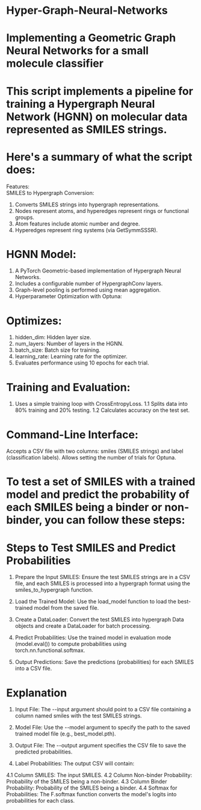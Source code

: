 # Hyper-Graph-Neural-Networks
# Implementing a Geometric Graph Neural Networks for a small molecule classifier
# This script implements a pipeline for training a Hypergraph Neural Network (HGNN) on molecular data represented as SMILES strings.
# Here's a summary of what the script does:

Features:\
SMILES to Hypergraph Conversion:

1. Converts SMILES strings into hypergraph representations.
2. Nodes represent atoms, and hyperedges represent rings or functional groups.
3. Atom features include atomic number and degree.
4. Hyperedges represent ring systems (via GetSymmSSSR).
# HGNN Model:

1. A PyTorch Geometric-based implementation of Hypergraph Neural Networks.
2. Includes a configurable number of HypergraphConv layers.
3. Graph-level pooling is performed using mean aggregation.
4. Hyperparameter Optimization with Optuna:

# Optimizes:
1. hidden_dim: Hidden layer size.
2. num_layers: Number of layers in the HGNN.
3. batch_size: Batch size for training.
4. learning_rate: Learning rate for the optimizer.
5. Evaluates performance using 10 epochs for each trial.
   
# Training and Evaluation:

1. Uses a simple training loop with CrossEntropyLoss.
1.1 Splits data into 80% training and 20% testing.
1.2 Calculates accuracy on the test set.
# Command-Line Interface:

Accepts a CSV file with two columns: smiles (SMILES strings) and label (classification labels).
Allows setting the number of trials for Optuna.
# To test a set of SMILES with a trained model and predict the probability of each SMILES being a binder or non-binder, you can follow these steps:
# Steps to Test SMILES and Predict Probabilities
1. Prepare the Input SMILES: Ensure the test SMILES strings are in a CSV file, and each SMILES is processed into a hypergraph format using the smiles_to_hypergraph function.

2. Load the Trained Model: Use the load_model function to load the best-trained model from the saved file.

3. Create a DataLoader: Convert the test SMILES into hypergraph Data objects and create a DataLoader for batch processing.

4. Predict Probabilities: Use the trained model in evaluation mode (model.eval()) to compute probabilities using torch.nn.functional.softmax.

5. Output Predictions: Save the predictions (probabilities) for each SMILES into a CSV file.
# Explanation
1. Input File: The --input argument should point to a CSV file containing a column named smiles with the test SMILES strings.

2. Model File: Use the --model argument to specify the path to the saved trained model file (e.g., best_model.pth).

3. Output File: The --output argument specifies the CSV file to save the predicted probabilities.

4. Label Probabilities: The output CSV will contain:

4.1 Column SMILES: The input SMILES.
4.2 Column Non-binder Probability: Probability of the SMILES being a non-binder.
4.3 Column Binder Probability: Probability of the SMILES being a binder.
4.4 Softmax for Probabilities: The F.softmax function converts the model's logits into probabilities for each class.

